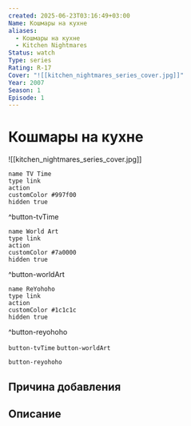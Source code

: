 ```yaml
---
created: 2025-06-23T03:16:49+03:00
Name: Кошмары на кухне
aliases:
  - Кошмары на кухне
  - Kitchen Nightmares
Status: watch
Type: series
Rating: R-17
Cover: "![[kitchen_nightmares_series_cover.jpg]]"
Year: 2007
Season: 1
Episode: 1
---
```


# Кошмары на кухне

![[kitchen_nightmares_series_cover.jpg]]


```button
name TV Time
type link
action 
customColor #997f00
hidden true
```
^button-tvTime

```button
name World Art
type link
action 
customColor #7a0000
hidden true
```
^button-worldArt

```button
name ReYohoho
type link
action 
customColor #1c1c1c
hidden true
```
^button-reyohoho



`button-tvTime` `button-worldArt`

`button-reyohoho`

## Причина добавления




## Описание



